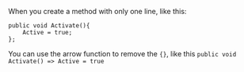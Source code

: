 When you create a method with only one line, like this:

```
public void Activate(){
	Active = true;
};
```

You can use the arrow function to remove the ```{}```, like this ```public void Activate() => Active = true```
